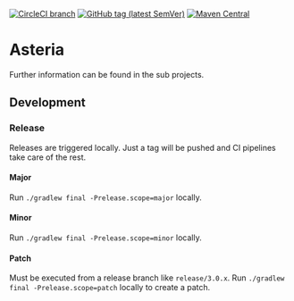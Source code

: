[![CircleCI branch](https://img.shields.io/circleci/project/github/leftshiftone/asteria/master.svg?style=flat-square)](https://circleci.com/gh/leftshiftone/asteria)
[![GitHub tag (latest SemVer)](https://img.shields.io/github/tag/leftshiftone/asteria.svg?style=flat-square)](https://github.com/leftshiftone/asteria/tags)
[![Maven Central](https://img.shields.io/maven-central/v/one.leftshift.asteria/asteria-version?style=flat-square)](https://mvnrepository.com/artifact/one.leftshift.asteria/asteria-version)

# Asteria

Further information can be found in the sub projects.

## Development

### Release
Releases are triggered locally. Just a tag will be pushed and CI pipelines take care of the rest.

#### Major
Run `./gradlew final -Prelease.scope=major` locally.

#### Minor
Run `./gradlew final -Prelease.scope=minor` locally.

#### Patch
Must be executed from a release branch like `release/3.0.x`.
Run `./gradlew final -Prelease.scope=patch` locally to create a patch.
